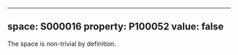   ---
  space: S000016
  property: P100052
  value: false
  ---
  
  The space is non-trivial by definition.
